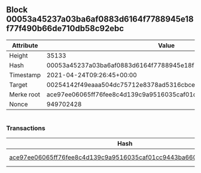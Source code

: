 ## Block 00053a45237a03ba6af0883d6164f7788945e18f77f490b66de710db58c92ebc

Attribute | Value
--- | ---
Height | 35133
Hash | 00053a45237a03ba6af0883d6164f7788945e18f77f490b66de710db58c92ebc
Timestamp | 2021-04-24T09:26:45+00:00
Target | 00254142f49eaaa504dc75712e8378ad5316cbcead634704b3734b6271167cc4
Merke root | ace97ee06065ff76fee8c4d139c9a9516035caf01cc9443ba6609eb9489fbd93
Nonce | 949702428

```

```

### Transactions

Hash | Amount
--- | ---
[ace97ee06065ff76fee8c4d139c9a9516035caf01cc9443ba6609eb9489fbd93](ace97ee06065ff76fee8c4d139c9a9516035caf01cc9443ba6609eb9489fbd93.md) | 10.00000000 SKEPTI 
